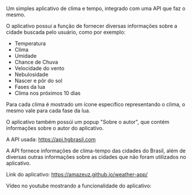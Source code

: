 Um simples aplicativo de clima e tempo, integrado com uma API que faz o mesmo.

O aplicativo possui a função de fornecer diversas informações sobre a cidade buscada pelo usuário, como por exemplo:

- Temperatura
- Clima
- Umidade
- Chance de Chuva
- Velocidade do vento
- Nebulosidade
- Nascer e pôr do sol
- Fases da lua
- Clima nos próximos 10 dias

Para cada clima é mostrado um ícone específico representando o clima, o mesmo vale para cada fase da lua.

O aplicativo também possúi um popup "Sobre o autor", que contém informações sobre o autor do aplicativo.

A API usada: https://api.hgbrasil.com

A API fornece informações de clima-tempo das cidades do Brasil, 
além de diversas outras informações sobre as cidades que não foram utilizados no aplicativo.

Link do aplicativo:
https://amazeuz.github.io/weather-app/

Vídeo no youtube mostrando a funcionalidade do aplicativo: 
